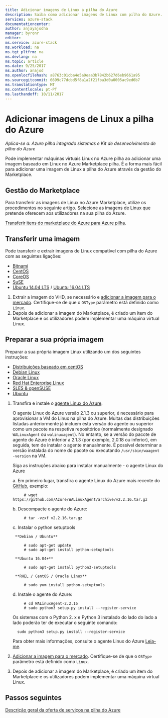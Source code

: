 ```yaml
---
title: Adicionar imagens de Linux a pilha do Azure
description: Saiba como adicionar imagens de Linux com pilha do Azure.
services: azure-stack
documentationcenter: 
author: anjayajodha
manager: byronr
editor: 
ms.service: azure-stack
ms.workload: na
ms.tgt_pltfrm: na
ms.devlang: na
ms.topic: article
ms.date: 9/25/2017
ms.author: anajod
ms.openlocfilehash: a8763c01cba4e5a9eaa3b7842b627d6eb9661a95
ms.sourcegitcommit: 6699c77dcbd5f8a1a2f21fba3d0a0005ac9ed6b7
ms.translationtype: MT
ms.contentlocale: pt-PT
ms.lasthandoff: 10/11/2017
---
```

# <a name="add-linux-images-to-azure-stack"></a>Adicionar imagens de Linux a pilha do Azure

*Aplica-se a: Azure pilha integrado sistemas e Kit de desenvolvimento de pilha do Azure* 

Pode implementar máquinas virtuais Linux no Azure pilha ao adicionar uma imagem baseado em Linux no Azure Marketplace pilha. É a forma mais fácil para adicionar uma imagem de Linux a pilha do Azure através da gestão do Marketplace.

## <a name="marketplace-management"></a>Gestão do Marketplace

Para transferir as imagens de Linux no Azure Marketplace, utilize os procedimentos no seguinte artigo. Selecione as imagens de Linux que pretende oferecem aos utilizadores na sua pilha do Azure.

[Transferir itens do marketplace do Azure para Azure pilha](azure-stack-download-azure-marketplace-item.md).

## <a name="download-an-image"></a>Transferir uma imagem

Pode transferir e extrair imagens de Linux compatível com pilha do Azure com as seguintes ligações:


   * [Bitnami](https://bitnami.com/azure-stack)
   * [CentOS](http://olstacks.cloudapp.net/latest/)
   * [CoreOS](https://stable.release.core-os.net/amd64-usr/current/coreos_production_azure_image.vhd.bz2)
   * [SuSE](https://download.suse.com/Download?buildid=VCFi7y7MsFQ~)
   * [Ubuntu 14.04 LTS](https://partner-images.canonical.com/azure/azure_stack/) / [Ubuntu 16.04 LTS](http://cloud-images.ubuntu.com/releases/xenial/release/ubuntu-16.04-server-cloudimg-amd64-disk1.vhd.zip)

1. Extrair a imagem do VHD, se necessário e [adicionar a imagem para o mercado](azure-stack-add-vm-image.md). Certifique-se de que o `OSType` parâmetro está definido como `Linux`.
2. Depois de adicionar a imagem do Marketplace, é criado um item do Marketplace e os utilizadores podem implementar uma máquina virtual Linux.

## <a name="prepare-your-own-image"></a>Preparar a sua própria imagem

Preparar a sua própria imagem Linux utilizando um dos seguintes instruções:
   
   * [Distribuições baseado em centOS](../virtual-machines/linux/create-upload-centos.md?toc=%2fazure%2fvirtual-machines%2flinux%2ftoc.json)
   * [Debian Linux](../virtual-machines/linux/debian-create-upload-vhd.md?toc=%2fazure%2fvirtual-machines%2flinux%2ftoc.json)
   * [Oracle Linux](../virtual-machines/linux/oracle-create-upload-vhd.md?toc=%2fazure%2fvirtual-machines%2flinux%2ftoc.json)
   * [Red Hat Enterprise Linux](../virtual-machines/linux/redhat-create-upload-vhd.md?toc=%2fazure%2fvirtual-machines%2flinux%2ftoc.json)
   * [SLES & openSUSE](../virtual-machines/linux/suse-create-upload-vhd.md?toc=%2fazure%2fvirtual-machines%2flinux%2ftoc.json)
   * [Ubuntu](../virtual-machines/linux/create-upload-ubuntu.md?toc=%2fazure%2fvirtual-machines%2flinux%2ftoc.json)

1. Transfira e instale o [agente Linux do Azure](https://github.com/Azure/WALinuxAgent/).
   
    O agente Linux do Azure versão 2.1.3 ou superior, é necessário para aprovisionar a VM do Linux na pilha do Azure. Muitas das distribuições listadas anteriormente já incluem esta versão do agente ou superior como um pacote na respetiva repositórios (normalmente designado `WALinuxAgent` ou `walinuxagent`). No entanto, se a versão do pacote de agente do Azure é inferior a 2.1.3 (por exemplo, 2.0.18 ou inferior), em seguida, tem de instalar o agente manualmente. É possível determinar a versão instalada do nome do pacote ou executando `/usr/sbin/waagent -version` na VM.
   
    Siga as instruções abaixo para instalar manualmente - o agente Linux do Azure
   
   a. Em primeiro lugar, transfira o agente Linux do Azure mais recente do [GitHub](https://github.com/Azure/WALinuxAgent/releases), exemplo:
     
            # wget https://github.com/Azure/WALinuxAgent/archive/v2.2.16.tar.gz
   b. Descompacte o agente do Azure:
     
            # tar -vzxf v2.2.16.tar.gz
   c. Instalar o python setuptools
     
        **Debian / Ubuntu**
     
            # sudo apt-get update
            # sudo apt-get install python-setuptools
     
        **Ubuntu 16.04+**
     
            # sudo apt-get install python3-setuptools
     
        **RHEL / CentOS / Oracle Linux**
     
            # sudo yum install python-setuptools
   d. Instale o agente do Azure:
     
            # cd WALinuxAgent-2.2.16
            # sudo python3 setup.py install --register-service
     
     Os sistemas com o Python 2. x e Python 3 instalado do lado do lado a lado poderão ter de executar o seguinte comando:
     
         sudo python3 setup.py install --register-service
     Para obter mais informações, consulte o agente Linux do Azure [Leia-me](https://github.com/Azure/WALinuxAgent/blob/master/README.md).
2. [Adicionar a imagem para o mercado](azure-stack-add-vm-image.md). Certifique-se de que o `OSType` parâmetro está definido como `Linux`.
3. Depois de adicionar a imagem do Marketplace, é criado um item do Marketplace e os utilizadores podem implementar uma máquina virtual Linux.

## <a name="next-steps"></a>Passos seguintes
[Descrição geral da oferta de serviços na pilha do Azure](azure-stack-offer-services-overview.md)

